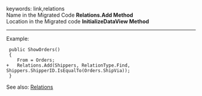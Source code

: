 ﻿keywords: link,relations  
Name in the Migrated Code **Relations.Add Method**  
Location in the Migrated code **InitializeDataView Method**  

***

Example:  

```csdiff
 public ShowOrders()
 {
    From = Orders;
+   Relations.Add(Shippers, RelationType.Find, Shippers.ShipperID.IsEqualTo(Orders.ShipVia));
 }
```

 See also:  [Relations](Relations.html)

